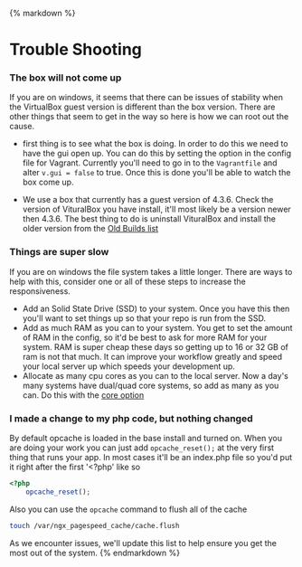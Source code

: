 {% markdown %}
# Trouble Shooting

### The box will not come up
If you are on windows, it seems that there can be issues of stability when the VirtualBox guest version is different than the box version.  There are other things that seem to get in the way so here is how we can root out the cause.

* first thing is to see what the box is doing.  In order to do this we need to have the gui open up.  You can do this by setting the option in the config file for Vagrant.  Currently you'll need to go in to the `Vagrantfile` and alter `v.gui = false` to true.  Once this is done you'll be able to watch the box come up.  

* We use a box that currently has a guest version of 4.3.6.  Check the version of VituralBox you have install, it'll most likely be a version newer then 4.3.6.  The best thing to do is uninstall VituralBox and install the older version from the [Old Builds list](https://www.virtualbox.org/wiki/Download_Old_Builds_4_3)

### Things are super slow
If you are on windows the file system takes a little longer.  There are ways to help with this, consider one or all of these steps to increase the responsiveness.

* Add an Solid State Drive (SSD) to your system.  Once you have this then you'll want to set things up so that your repo is run from the SSD.
* Add as much RAM as you can to your system.  You get to set the amount of RAM in the config, so it'd be best to ask for more RAM for your system.  RAM is super cheap these days so getting up to 16 or 32 GB of ram is not that much.  It can improve your workflow greatly and speed your local server up which speeds your development up.
* Allocate as many cpu cores as you can to the local server.  Now a day's many systems have dual/quad core systems, so add as many as you can.  Do this with the [core option](http://washingtonstateuniversity.github.io/WSU-Web-Serverbase/site/development.html#-cores-)

### I made a change to my php code, but nothing changed
By default opcache is loaded in the base install and turned on.  When you are doing your work you can just add `opcache_reset();` at the very first thing that runs your app.  In most cases it'll be an index.php file so you'd put it right after the first '<?php' like so

```php
<?php
    opcache_reset();
```

Also you can use the `opcache` command to flush all of the cache

```bash
touch /var/ngx_pagespeed_cache/cache.flush
```


As we encounter issues, we'll update this list to help ensure you get the most out of the system.
{% endmarkdown %}